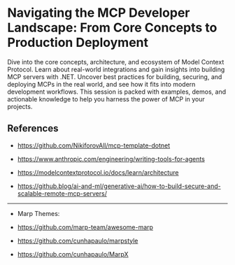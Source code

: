 # Navigating the MCP Developer Landscape: From Core Concepts to Production Deployment

Dive into the core concepts, architecture, and ecosystem of Model Context Protocol. Learn about real-world integrations and gain insights into building MCP servers with .NET. Uncover best practices for building, securing, and deploying MCPs in the real world, and see how it fits into modern development workflows. This session is packed with examples, demos, and actionable knowledge to help you harness the power of MCP in your projects.


## References

- <https://github.com/NikiforovAll/mcp-template-dotnet>
- <https://www.anthropic.com/engineering/writing-tools-for-agents>

- <https://modelcontextprotocol.io/docs/learn/architecture>
- <https://github.blog/ai-and-ml/generative-ai/how-to-build-secure-and-scalable-remote-mcp-servers/>

---

- Marp Themes:

- https://github.com/marp-team/awesome-marp
- https://github.com/cunhapaulo/marpstyle
- https://github.com/cunhapaulo/MarpX


